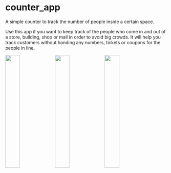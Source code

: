 # counter_app

A simple counter to track the number of people inside a certain space.


Use this app if you want to keep track of the people who come in and out of a store, building, shop or mall in order to avoid big crowds. It will help you track customers without handing any numbers, tickets or coupons for the people in line.

<img src="https://drive.google.com/uc?export=view&id=17v_tB7hy4LWy8vgev8OZpKsClPEthAuH" width="30%"/>
<img src="https://drive.google.com/uc?export=view&id=1lfI78vOvMlhp_TjhJHM2A8OVaECpXsqi" width="30%"/>
<img src="https://drive.google.com/uc?export=view&id=19Im_1E4oBWebBBjiCHvXIb149eYW5lKS" width="30%"/>
